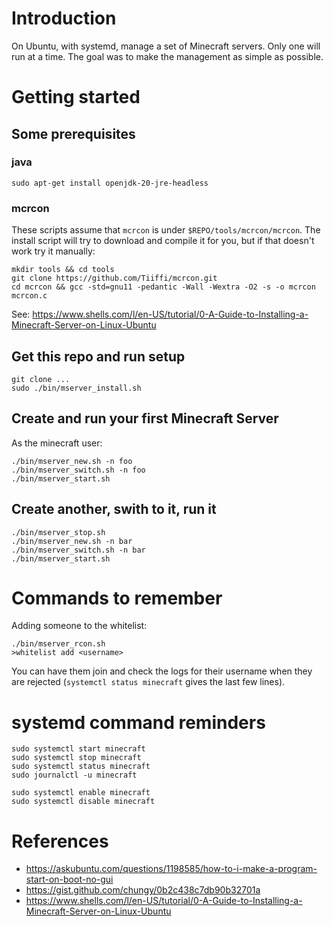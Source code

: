 # Introduction

On Ubuntu, with systemd, manage a set of Minecraft servers.  Only one
will run at a time.  The goal was to make the management as simple as
possible.

# Getting started

## Some prerequisites

### java

    sudo apt-get install openjdk-20-jre-headless

### mcrcon

These scripts assume that `mcrcon` is under
`$REPO/tools/mcrcon/mcrcon`.  The install script will try to download
and compile it for you, but if that doesn't work try it manually:

    mkdir tools && cd tools
    git clone https://github.com/Tiiffi/mcrcon.git
    cd mcrcon && gcc -std=gnu11 -pedantic -Wall -Wextra -O2 -s -o mcrcon mcrcon.c

See: https://www.shells.com/l/en-US/tutorial/0-A-Guide-to-Installing-a-Minecraft-Server-on-Linux-Ubuntu

## Get this repo and run setup

    git clone ...
    sudo ./bin/mserver_install.sh

## Create and run your first Minecraft Server

As the minecraft user:

    ./bin/mserver_new.sh -n foo
    ./bin/mserver_switch.sh -n foo
    ./bin/mserver_start.sh

## Create another, swith to it, run it

    ./bin/mserver_stop.sh
    ./bin/mserver_new.sh -n bar
    ./bin/mserver_switch.sh -n bar
    ./bin/mserver_start.sh

# Commands to remember

Adding someone to the whitelist:

    ./bin/mserver_rcon.sh
    >whitelist add <username>

You can have them join and check the logs for their username when they
are rejected (`systemctl status minecraft` gives the last few lines).

# systemd command reminders
    sudo systemctl start minecraft
    sudo systemctl stop minecraft
    sudo systemctl status minecraft
    sudo journalctl -u minecraft

    sudo systemctl enable minecraft
    sudo systemctl disable minecraft

# References

* https://askubuntu.com/questions/1198585/how-to-i-make-a-program-start-on-boot-no-gui
* https://gist.github.com/chungy/0b2c438c7db90b32701a
* https://www.shells.com/l/en-US/tutorial/0-A-Guide-to-Installing-a-Minecraft-Server-on-Linux-Ubuntu
